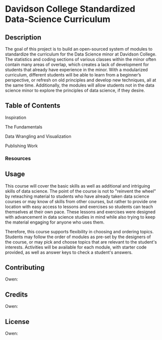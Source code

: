 # Davidson College Standardized Data-Science Curriculum
## Description
The goal of this project is to build an open-sourced system of modules to standardize the curriculum for the Data Science minor at Davidson College. The statistics and coding sections of various classes within the minor often contain many areas of overlap, which creates a lack of development for students that already have experience in the minor. 
With a modularized curriculum, different students will be able to learn from a beginner’s perspective, or refresh on old principles and develop new techniques, all at the same time. Additionally, the modules will allow students not in the data science minor to explore the principles of data science, if they desire.

## Table of Contents 
Inspiration

The Fundamentals

Data Wrangling and Visualization

Publishing Work

### Resources
## Usage
This course will cover the basic skills as well as additional and intriguing skills of data science. The point of the course is not to "reinvent the wheel" by reteaching material to students who have already taken data science courses or may know of skills from other courses, but rather to provide one location with easy access to lessons and exercises so students can teach themselves at their own pace. These lessons and exercises were designed with advancement in data science studies in mind while also trying to keep the material engaging for anyone who uses them.

Therefore, this course supports flexibility in choosing and ordering topics. Students may follow the order of modules as pre-set by the designers of the course, or may pick and choose topics that are relevant to the student's interests. Activities will be available for each module, with starter code provided, as well as answer keys to check a student's answers.

## Contributing
Owen:
## Credits
Owen:
## License
Owen:
